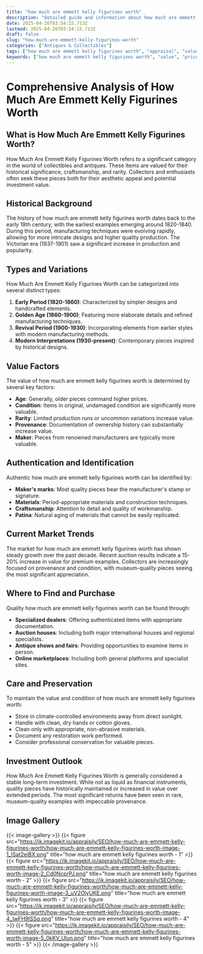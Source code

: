 ```yaml
---
title: "how much are emmett kelly figurines worth"
description: "Detailed guide and information about how much are emmett kelly figurines worth"
date: 2025-04-26T03:54:15.713Z
lastmod: 2025-04-26T03:54:15.713Z
draft: false
slug: "how-much-are-emmett-kelly-figurines-worth"
categories: ["Antiques & Collectibles"]
tags: ["how much are emmett kelly figurines worth", "appraisal", "value"]
keywords: ["how much are emmett kelly figurines worth", "value", "price", "worth", "appraisal"]
---
```


# Comprehensive Analysis of How Much Are Emmett Kelly Figurines Worth

## What is How Much Are Emmett Kelly Figurines Worth?

How Much Are Emmett Kelly Figurines Worth refers to a significant category in the world of collectibles and antiques. These items are valued for their historical significance, craftsmanship, and rarity. Collectors and enthusiasts often seek these pieces both for their aesthetic appeal and potential investment value.

## Historical Background

The history of how much are emmett kelly figurines worth dates back to the early 19th century, with the earliest examples emerging around 1820-1840. During this period, manufacturing techniques were evolving rapidly, allowing for more intricate designs and higher quality production. The Victorian era (1837-1901) saw a significant increase in production and popularity.

## Types and Variations

How Much Are Emmett Kelly Figurines Worth can be categorized into several distinct types:

1. **Early Period (1820-1860)**: Characterized by simpler designs and handcrafted elements.
2. **Golden Age (1860-1900)**: Featuring more elaborate details and refined manufacturing techniques.
3. **Revival Period (1900-1930)**: Incorporating elements from earlier styles with modern manufacturing methods.
4. **Modern Interpretations (1930-present)**: Contemporary pieces inspired by historical designs.

## Value Factors

The value of how much are emmett kelly figurines worth is determined by several key factors:

- **Age**: Generally, older pieces command higher prices.
- **Condition**: Items in original, undamaged condition are significantly more valuable.
- **Rarity**: Limited production runs or uncommon variations increase value.
- **Provenance**: Documentation of ownership history can substantially increase value.
- **Maker**: Pieces from renowned manufacturers are typically more valuable.

## Authentication and Identification

Authentic how much are emmett kelly figurines worth can be identified by:

- **Maker's marks**: Most quality pieces bear the manufacturer's stamp or signature.
- **Materials**: Period-appropriate materials and construction techniques.
- **Craftsmanship**: Attention to detail and quality of workmanship.
- **Patina**: Natural aging of materials that cannot be easily replicated.

## Current Market Trends

The market for how much are emmett kelly figurines worth has shown steady growth over the past decade. Recent auction results indicate a 15-20% increase in value for premium examples. Collectors are increasingly focused on provenance and condition, with museum-quality pieces seeing the most significant appreciation.

## Where to Find and Purchase

Quality how much are emmett kelly figurines worth can be found through:

- **Specialized dealers**: Offering authenticated items with appropriate documentation.
- **Auction houses**: Including both major international houses and regional specialists.
- **Antique shows and fairs**: Providing opportunities to examine items in person.
- **Online marketplaces**: Including both general platforms and specialist sites.

## Care and Preservation

To maintain the value and condition of how much are emmett kelly figurines worth:

- Store in climate-controlled environments away from direct sunlight.
- Handle with clean, dry hands or cotton gloves.
- Clean only with appropriate, non-abrasive materials.
- Document any restoration work performed.
- Consider professional conservation for valuable pieces.

## Investment Outlook

How Much Are Emmett Kelly Figurines Worth is generally considered a stable long-term investment. While not as liquid as financial instruments, quality pieces have historically maintained or increased in value over extended periods. The most significant returns have been seen in rare, museum-quality examples with impeccable provenance.


## Image Gallery

{{< image-gallery >}}
  {{< figure src="https://ik.imagekit.io/appraisily/SEO/how-much-are-emmett-kelly-figurines-worth/how-much-are-emmett-kelly-figurines-worth-image-1_ISat2eiBX.png" title="how much are emmett kelly figurines worth - 1" >}}
  {{< figure src="https://ik.imagekit.io/appraisily/SEO/how-much-are-emmett-kelly-figurines-worth/how-much-are-emmett-kelly-figurines-worth-image-2_Cd0NcprPJ.png" title="how much are emmett kelly figurines worth - 2" >}}
  {{< figure src="https://ik.imagekit.io/appraisily/SEO/how-much-are-emmett-kelly-figurines-worth/how-much-are-emmett-kelly-figurines-worth-image-3_uV2OlyUKE.png" title="how much are emmett kelly figurines worth - 3" >}}
  {{< figure src="https://ik.imagekit.io/appraisily/SEO/how-much-are-emmett-kelly-figurines-worth/how-much-are-emmett-kelly-figurines-worth-image-4_IwFH9ISSq.png" title="how much are emmett kelly figurines worth - 4" >}}
  {{< figure src="https://ik.imagekit.io/appraisily/SEO/how-much-are-emmett-kelly-figurines-worth/how-much-are-emmett-kelly-figurines-worth-image-5_0kKV_Ulun.png" title="how much are emmett kelly figurines worth - 5" >}}
{{< /image-gallery >}}

